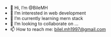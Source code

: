 - 👋 Hi, I’m @BileMH
- 👀 I’m interested in web development
- 🌱 I’m currently learning mern stack
- 💞️ I’m looking to collaborate on ...
- 📫 How to reach me: bilel.mh1997@gmail.com

<!---
BileMH/BileMH is a ✨ special ✨ repository because its `README.md` (this file) appears on your GitHub profile.
You can click the Preview link to take a look at your changes.
--->
